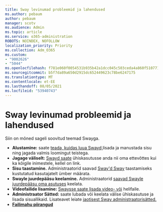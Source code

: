 ```yaml
---
title: Sway levinumad probleemid ja lahendused
ms.author: pebaum
author: pebaum
manager: scotv
ms.audience: Admin
ms.topic: article
ms.service: o365-administration
ROBOTS: NOINDEX, NOFOLLOW
localization_priority: Priority
ms.collection: Adm_O365
ms.custom:
- "9002626"
- "5044"
ms.openlocfilehash: f781e060f0054531b935b42a1dcc045c503ceda4a860f510771e6cd01ec4f399
ms.sourcegitcommit: b5f7da89a650d2915dc652449623c78be6247175
ms.translationtype: MT
ms.contentlocale: et-EE
ms.lasthandoff: 08/05/2021
ms.locfileid: "53940743"
---
```

# <a name="sway-common-issues-and-solutions"></a>Sway levinumad probleemid ja lahendused

Siin on mõned sageli soovitud teemad Swayga.

- **Alustamine:** saate [teada, kuidas luua Swayd,](https://support.office.com/article/getting-started-with-sway-2076c468-63f4-4a89-ae5f-424796714a8a)lisada ja manustada sisu ning jagada valmis loomingut teistega.
- **Jagage väliselt:** [Swayd saate](https://support.microsoft.com/en-us/office/share-your-sway-1cf853b8-ef7e-46b0-b704-003e58d28998?ui=en-us&rs=en-us&ad=us) ühiskasutusse anda nii oma ettevõttes kui ka kõigile inimestele, kellel on link.
- **Sisu taastamine.** Administraatorid saavad [Sway'd Sway](https://support.office.com/article/Reassign-Sways-from-a-deleted-user-account-Admin-Help-9580E618-3C3E-4D28-A6EF-74C00A997248) taastamiseks kustutatud kasutajatelt ümber määrata.
- **Swayle juurdepääsu keelamine.** Administraatorid [saavad Swayle juurdepääsu oma asutuses](https://docs.microsoft.com/office365/enterprise/powershell/disable-access-to-sway-with-office-365-powershell) keelata.
- **Videofailide lisamine:** [Swaysse saate lisada video- või](https://support.office.com/article/Add-video-and-audio-files-into-Sway-d2f14842-e103-49c0-9da2-0fbcfcad381f) helifaile.
- **Administraator Sätted:** saate lubada või keelata välise ühiskasutuse ja lisada sisuallikaid. Lisateavet leiate [jaotisest Sway administraatorisätted.](https://support.office.com/article/Administrator-settings-for-Sway-d298e79b-b6ab-44c6-9239-aa312f5784d4)
- **[Failimahu piirangud](https://support.office.com/article/File-size-limits-in-Sway-4db21bc6-b42b-499f-9272-66e089db109f)**

